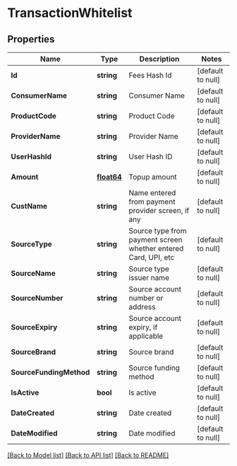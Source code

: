 # TransactionWhitelist

## Properties
Name | Type | Description | Notes
------------ | ------------- | ------------- | -------------
**Id** | **string** | Fees Hash Id | [default to null]
**ConsumerName** | **string** | Consumer Name | [default to null]
**ProductCode** | **string** | Product Code | [default to null]
**ProviderName** | **string** | Provider Name | [default to null]
**UserHashId** | **string** | User Hash ID | [default to null]
**Amount** | [**float64**](decimal.md) | Topup amount | [default to null]
**CustName** | **string** | Name entered from payment provider screen, if any | [default to null]
**SourceType** | **string** | Source type from payment screen whether entered Card, UPI, etc | [default to null]
**SourceName** | **string** | Source type issuer name | [default to null]
**SourceNumber** | **string** | Source account number or address | [default to null]
**SourceExpiry** | **string** | Source account expiry, if applicable | [default to null]
**SourceBrand** | **string** | Source brand | [default to null]
**SourceFundingMethod** | **string** | Source funding method | [default to null]
**IsActive** | **bool** | Is active | [default to null]
**DateCreated** | **string** | Date created | [default to null]
**DateModified** | **string** | Date modified | [default to null]

[[Back to Model list]](../README.md#documentation-for-models) [[Back to API list]](../README.md#documentation-for-api-endpoints) [[Back to README]](../README.md)

